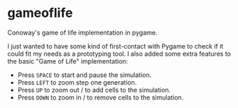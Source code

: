 # gameoflife
Conoway's game of life implementation in pygame.

I just wanted to have some kind of first-contact with Pygame to check if it could fit my needs as a prototyping tool. I also added some extra features to the basic "Game of Life" implementation:

* Press ``SPACE`` to start and pause the simulation.
* Press ``LEFT`` to zoom step one generation.
* Press ``UP`` to zoom out / to add cells to the simulation.
* Press ``DOWN`` to zoom in / to remove cells to the simulation.


